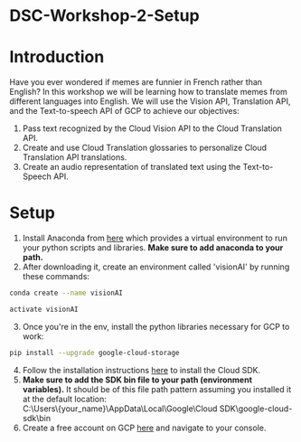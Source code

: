 # DSC-Workshop-2-Setup

# Introduction
Have you ever wondered if memes are funnier in French rather than English? In this workshop we will be learning how to translate memes from different languages into English. We will use the Vision API, Translation API, and the Text-to-speech API of GCP to achieve our objectives:
1. Pass text recognized by the Cloud Vision API to the Cloud Translation API.
2. Create and use Cloud Translation glossaries to personalize Cloud Translation API translations.
3. Create an audio representation of translated text using the Text-to-Speech API.

# Setup
1. Install Anaconda from [here](https://www.anaconda.com/products/individual) which provides a virtual environment to run your python scripts and libraries. **Make sure to add anaconda to your path.**
2. After downloading it, create an environment called 'visionAI' by running these commands:

```bash
conda create --name visionAI
```
```bash
activate visionAI
```
3. Once you're in the env, install the python libraries necessary for GCP to work:
```bash
pip install --upgrade google-cloud-storage
```
4. Follow the installation instructions [here](https://cloud.google.com/sdk/docs/install) to install the Cloud SDK.
5. **Make sure to add the SDK bin file to your path (environment variables).** It should be of this file path pattern assuming you installed it at the default location:  
C:\Users\\{your_name}\AppData\Local\Google\Cloud SDK\google-cloud-sdk\bin
6. Create a free account on GCP [here](https://cloud.google.com/) and navigate to your console.
